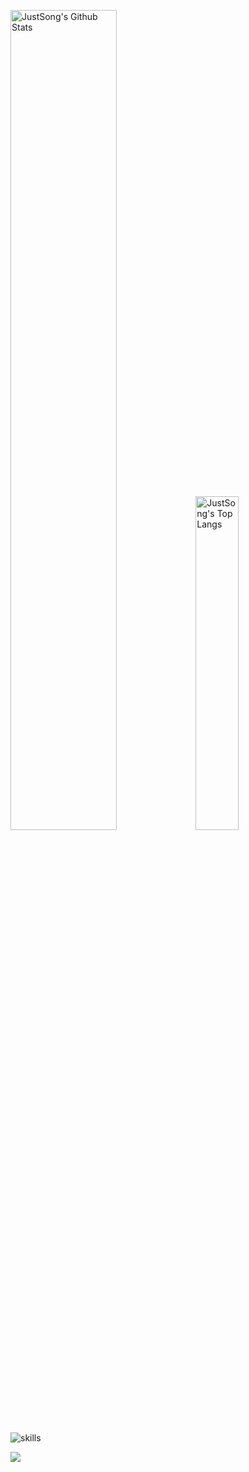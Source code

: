 <p>
  <img src="https://github-readme-stats.vercel.app/api?username=itmanmax&show_icons=true&hide_border=true" alt="JustSong's Github Stats" width="58%" />
  <img src="https://github-readme-stats.vercel.app/api/top-langs/?username=itmanmax&layout=compact&hide_border=true&langs_count=10" alt="JustSong's Top Langs" width="37%" /> 
</p>
 
![skills](https://skillicons.dev/icons?perline=14&i=bash,devto,discord,docker,git,github,githubactions,go,html,java,js,linux,md,mysql,nginx,nodejs,ps,py,pytorch,redis,sqlite,stackoverflow,twitter,ts,vercel,vscode,vue,workers)


[![](https://raw.githubusercontent.com/xiaozhou26/itmanmax/main/out/ocean.gif)](https://github.com/itmanmax)
